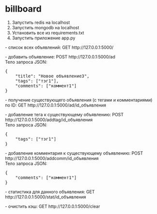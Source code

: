 # billboard
<ol>
<li>Запустить redis на localhost</li>
<li>Запустить mongodb на localhost</li>
<li>Установить все из requirements.txt</li>
<li>Запустить приложение app.py</li>
</ol>

<p>- список всех объявлений: GET http://127.0.0.1:5000/</p>
<p>- добавить объявление: POST http://127.0.0.1:5000/ad<br>
Тело запроса JSON:<br>
<pre>
{
    "title": "Новое объявление3",
    "tags": ["тэг1"],
    "comments": ["коммент1"]
}
</pre></p>
<p>- получение существующего объявления (с тегами и комментариями) по ID: GET http://127.0.0.1:5000/ad/id_объявления</p>
<p>- добавление тега к существующему объявлению: POST http://127.0.0.1:5000/addtag/id_объявления<br>
Тело запроса JSON:<br>
<pre>
{
    "tags": ["тэг1"]
}</pre></p>

<p>- добавление комментария к существующему объявлению: POST http://127.0.0.1:5000/addcomm/id_объявления<br>
Тело запроса JSON:<br>
<pre>
{
    "comments": ["коммент1"]
}</pre></p>
<p>- статистика для данного объявления: GET http://127.0.0.1:5000/stat/id_объявления</p>
<p>- очистить кэш: GET http://127.0.0.1:5000/clear</p>

